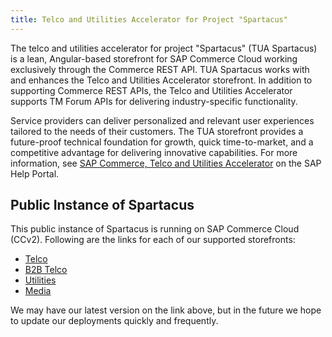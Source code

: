 ```yaml
---
title: Telco and Utilities Accelerator for Project "Spartacus"
---
```


The telco and utilities accelerator for project "Spartacus" (TUA Spartacus) is a lean, Angular-based storefront for SAP Commerce Cloud working exclusively through the Commerce REST API. TUA Spartacus works with and enhances the Telco and Utilities Accelerator storefront. In addition to supporting Commerce REST APIs, the Telco and Utilities Accelerator supports TM Forum APIs for delivering industry-specific functionality.

Service providers can deliver personalized and relevant user experiences tailored to the needs of their customers. The TUA storefront provides a future-proof technical foundation for growth, quick time-to-market, and a competitive advantage for delivering innovative capabilities. For more information, see [SAP Commerce, Telco and Utilities Accelerator](https://help.sap.com/viewer/product/TELCO_ACCELERATOR/latest/en-US) on the SAP Help Portal.

## Public Instance of Spartacus

This public instance of Spartacus is running on SAP Commerce Cloud (CCv2). Following are the links for each of our supported storefronts:

- [Telco](https://jsapps.cy8u-telcoacce1-s5-public.model-t.cc.commerce.ondemand.com/telcospa/en/USD/)
- [B2B Telco](https://jsapps.cy8u-telcoacce1-s7-public.model-t.cc.commerce.ondemand.com/b2btelcospa/en/USD/)
- [Utilities](https://jsapps.cy8u-telcoacce1-s5-public.model-t.cc.commerce.ondemand.com/utilitiesspa/en/USD/)
- [Media](https://jsapps.cy8u-telcoacce1-s5-public.model-t.cc.commerce.ondemand.com/mediaspa/en/USD/)

We may have our latest version on the link above, but in the future we hope to update our deployments quickly and frequently.